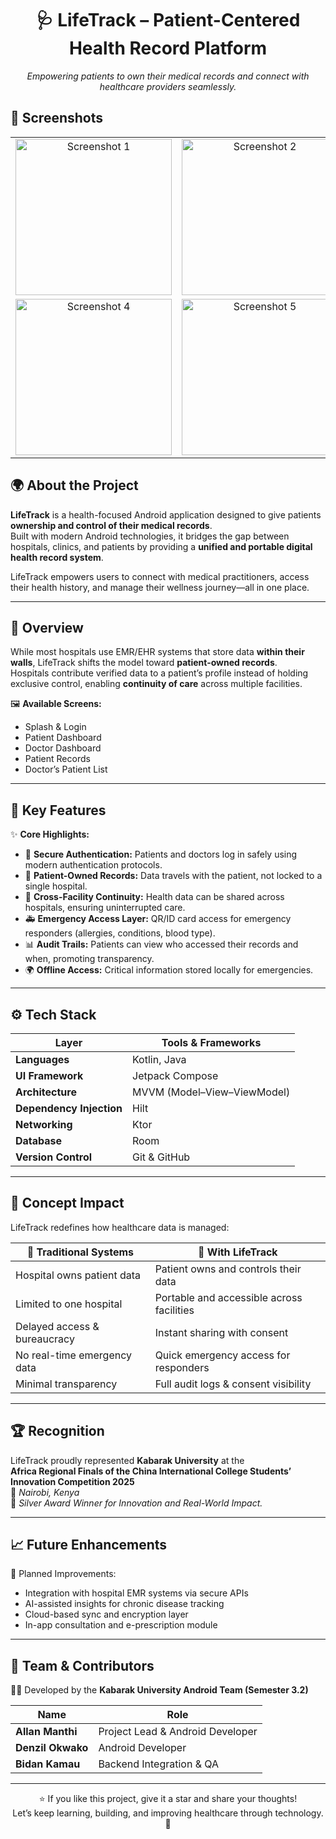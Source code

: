 <h1 align="center">🩺 LifeTrack – Patient-Centered Health Record Platform</h1>

<p align="center">
  <i>Empowering patients to own their medical records and connect with healthcare providers seamlessly.</i>
</p>

## 📸 Screenshots

<table align="center">
  <tr>
    <td align="center"><img src="https://github.com/user-attachments/assets/8bf418fc-167f-45e3-a9b6-cf9b29ec5274" alt="Screenshot 1" width="250"></td>
    <td align="center"><img src="https://github.com/user-attachments/assets/b1c67bd1-fc9d-4efa-b745-f39958aed35c" alt="Screenshot 2" width="250"></td>
    <td align="center"><img src="https://github.com/user-attachments/assets/7b9a5301-9127-425b-a921-1342072cae41" alt="Screenshot 3" width="250"></td>
  </tr>
  <tr>
    <td align="center"><img src="https://github.com/user-attachments/assets/31fb0365-3d0e-43ea-b6c9-bd5eb0760234" alt="Screenshot 4" width="250"></td>
    <td align="center"><img src="https://github.com/user-attachments/assets/a1065964-1ca3-4f5d-9036-ac59a3a76025" alt="Screenshot 5" width="250"></td>
    <td align="center"><img src="https://github.com/user-attachments/assets/856a6e65-0dbf-4683-ad7c-fa7c41792594" alt="Screenshot 6" width="250"></td>
  </tr>
</table>


## 🌍 About the Project

**LifeTrack** is a health-focused Android application designed to give patients **ownership and control of their medical records**.  
Built with modern Android technologies, it bridges the gap between hospitals, clinics, and patients by providing a **unified and portable digital health record system**.

LifeTrack empowers users to connect with medical practitioners, access their health history, and manage their wellness journey—all in one place.

---

## 🚀 Overview

While most hospitals use EMR/EHR systems that store data **within their walls**, LifeTrack shifts the model toward **patient-owned records**.  
Hospitals contribute verified data to a patient’s profile instead of holding exclusive control, enabling **continuity of care** across multiple facilities.



🖼️ **Available Screens:**
- Splash & Login  
- Patient Dashboard  
- Doctor Dashboard  
- Patient Records  
- Doctor’s Patient List  



---

## 🧩 Key Features

✨ **Core Highlights:**
- 🔐 **Secure Authentication:** Patients and doctors log in safely using modern authentication protocols.  
- 🧠 **Patient-Owned Records:** Data travels with the patient, not locked to a single hospital.  
- 🏥 **Cross-Facility Continuity:** Health data can be shared across hospitals, ensuring uninterrupted care.  
- 🚑 **Emergency Access Layer:** QR/ID card access for emergency responders (allergies, conditions, blood type).  
- 📊 **Audit Trails:** Patients can view who accessed their records and when, promoting transparency.  
- 🌍 **Offline Access:** Critical information stored locally for emergencies.  

---

## ⚙️ Tech Stack

| Layer | Tools & Frameworks |
|-------|--------------------|
| **Languages** | Kotlin, Java |
| **UI Framework** | Jetpack Compose |
| **Architecture** | MVVM (Model–View–ViewModel) |
| **Dependency Injection** | Hilt |
| **Networking** | Ktor |
| **Database** | Room |
| **Version Control** | Git & GitHub |

---

## 🧠 Concept Impact

LifeTrack redefines how healthcare data is managed:

| 🏥 Traditional Systems | 🚀 With LifeTrack |
|------------------------|------------------|
| Hospital owns patient data | Patient owns and controls their data |
| Limited to one hospital | Portable and accessible across facilities |
| Delayed access & bureaucracy | Instant sharing with consent |
| No real-time emergency data | Quick emergency access for responders |
| Minimal transparency | Full audit logs & consent visibility |

---

## 🏆 Recognition

LifeTrack proudly represented **Kabarak University** at the  
**Africa Regional Finals of the China International College Students’ Innovation Competition 2025**  
📍 *Nairobi, Kenya*  
🥈 *Silver Award Winner for Innovation and Real-World Impact.*

---

## 📈 Future Enhancements

🔮 Planned Improvements:
- Integration with hospital EMR systems via secure APIs  
- AI-assisted insights for chronic disease tracking  
- Cloud-based sync and encryption layer  
- In-app consultation and e-prescription module  

---

## 🤝 Team & Contributors

👨‍💻 Developed by the **Kabarak University Android Team (Semester 3.2)**  

| Name | Role |
|------|------|
| **Allan Manthi** | Project Lead & Android Developer |
| **Denzil Okwako** | Android Developer |
| **Bidan Kamau** | Backend Integration & QA |

---



<p align="center">
  ⭐ If you like this project, give it a star and share your thoughts!  
  <br>Let’s keep learning, building, and improving healthcare through technology. 💪
</p>
